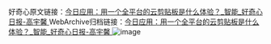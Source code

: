 好奇心原文链接：[今日应用：用一个全平台的云剪贴板是什么体验？_智能_好奇心日报-高宇馨 ](https://www.qdaily.com/articles/10353.html)
WebArchive归档链接：[今日应用：用一个全平台的云剪贴板是什么体验？_智能_好奇心日报-高宇馨 ](http://web.archive.org/web/20190623160148/https://www.qdaily.com/articles/10353.html)
![image](http://ww3.sinaimg.cn/large/007d5XDpgy1g3vwd5d6slj30u03b0toj)